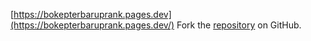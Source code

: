 [https://bokepterbaruprank.pages.dev](https://bokepterbaruprank.pages.dev/)
Fork the [repository](https://github.com/povtibiron) on GitHub.